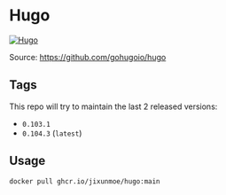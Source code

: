 # Hugo

[![Hugo](https://github.com/jixunmoe/containers/actions/workflows/hugo.yml/badge.svg)](https://github.com/jixunmoe/containers/actions/workflows/hugo.yml)

Source: https://github.com/gohugoio/hugo

## Tags

This repo will try to maintain the last 2 released versions:

- `0.103.1`
- `0.104.3` (`latest`)

## Usage

```sh
docker pull ghcr.io/jixunmoe/hugo:main
```
